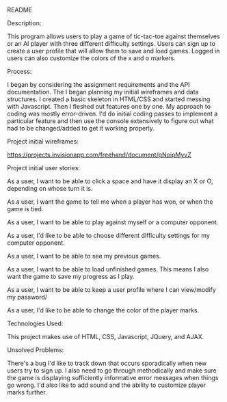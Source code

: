 README


Description:

This program allows users to play a game of tic-tac-toe against themselves or an
AI player with three different difficulty settings. Users can sign up to create
a user profile that will allow them to save and load games. Logged in users can
also customize the colors of the x and o markers.


Process:

I began by considering the assignment requirements and the API documentation.
The I began planning my initial wireframes and data structures. I created a
basic skeleton in HTML/CSS and started messing with Javascript. Then I fleshed
out features one by one. My approach to coding was mostly error-driven.
I'd do initial coding passes to implement a particular feature and then use the
console extensively to figure out what had to be changed/added to get it working
properly.


Project initial wireframes:

https://projects.invisionapp.com/freehand/document/pNoipMyvZ


Project initial user stories:

As a user, I want to be able to click a space and have it display an X or O,
depending on whose turn it is.

As a user, I want the game to tell me when a player has won, or when the game is
tied.

As a user, I want to be able to play against myself or a computer opponent.

As a user, I'd like to be able to choose different difficulty settings for my
computer opponent.

As a user, I want to be able to see my previous games.

As a user, I want to be able to load unfinished games. This means I also want
the game to save my progress as I play.

As a user, I want to be able to keep a user profile where I can view/modify my
password/

As a user, I'd like to be able to change the color of the player marks.


Technologies Used:

This project makes use of HTML, CSS, Javascript, JQuery, and AJAX.


Unsolved Problems:

There's a bug I'd like to track down that occurs sporadically when new users try
to sign up. I also need to go through methodically and make sure the game is
displaying sufficiently informative error messages when things go wrong.
I'd also like to add sound and the ability to customize player marks further.
